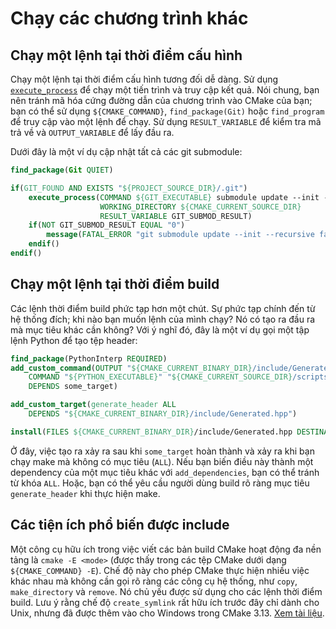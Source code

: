 # Chạy các chương trình khác

## Chạy một lệnh tại thời điểm cấu hình

Chạy một lệnh tại thời điểm cấu hình tương đối dễ dàng. Sử dụng [`execute_process`][execute_process] để chạy một tiến trình và truy cập kết quả. Nói chung, bạn nên tránh mã hóa cứng đường dẫn của chương trình vào CMake của bạn; bạn có thể sử dụng `${CMAKE_COMMAND}`, `find_package(Git)` hoặc `find_program` để truy cập vào một lệnh để chạy. Sử dụng `RESULT_VARIABLE` để kiểm tra mã trả về và `OUTPUT_VARIABLE` để lấy đầu ra.

Dưới đây là một ví dụ cập nhật tất cả các git submodule:

```cmake
find_package(Git QUIET)

if(GIT_FOUND AND EXISTS "${PROJECT_SOURCE_DIR}/.git")
    execute_process(COMMAND ${GIT_EXECUTABLE} submodule update --init --recursive
                    WORKING_DIRECTORY ${CMAKE_CURRENT_SOURCE_DIR}
                    RESULT_VARIABLE GIT_SUBMOD_RESULT)
    if(NOT GIT_SUBMOD_RESULT EQUAL "0")
        message(FATAL_ERROR "git submodule update --init --recursive failed with ${GIT_SUBMOD_RESULT}, vui lòng checkout các submodule")
    endif()
endif()
```

## Chạy một lệnh tại thời điểm build

Các lệnh thời điểm build phức tạp hơn một chút. Sự phức tạp chính đến từ hệ thống đích; khi nào bạn muốn lệnh của mình chạy? Nó có tạo ra đầu ra mà mục tiêu khác cần không? Với ý nghĩ đó, đây là một ví dụ gọi một tập lệnh Python để tạo tệp header:

```cmake
find_package(PythonInterp REQUIRED)
add_custom_command(OUTPUT "${CMAKE_CURRENT_BINARY_DIR}/include/Generated.hpp"
    COMMAND "${PYTHON_EXECUTABLE}" "${CMAKE_CURRENT_SOURCE_DIR}/scripts/GenerateHeader.py" --argument
    DEPENDS some_target)

add_custom_target(generate_header ALL
    DEPENDS "${CMAKE_CURRENT_BINARY_DIR}/include/Generated.hpp")

install(FILES ${CMAKE_CURRENT_BINARY_DIR}/include/Generated.hpp DESTINATION include)
```

Ở đây, việc tạo ra xảy ra sau khi `some_target` hoàn thành và xảy ra khi bạn chạy make mà không có mục tiêu (`ALL`). Nếu bạn biến điều này thành một dependency của một mục tiêu khác với `add_dependencies`, bạn có thể tránh từ khóa `ALL`. Hoặc, bạn có thể yêu cầu người dùng build rõ ràng mục tiêu `generate_header` khi thực hiện make.

## Các tiện ích phổ biến được include

Một công cụ hữu ích trong việc viết các bản build CMake hoạt động đa nền tảng là `cmake -E <mode>` (được thấy trong các tệp CMake dưới dạng `${CMAKE_COMMAND} -E`). Chế độ này cho phép CMake thực hiện nhiều việc khác nhau mà không cần gọi rõ ràng các công cụ hệ thống, như `copy`, `make_directory` và `remove`. Nó chủ yếu được sử dụng cho các lệnh thời điểm build. Lưu ý rằng chế độ `create_symlink` rất hữu ích trước đây chỉ dành cho Unix, nhưng đã được thêm vào cho Windows trong CMake 3.13. [Xem tài liệu](https://cmake.org/cmake/help/latest/manual/cmake.1.html#command-line-tool-mode).

[execute_process]: https://cmake.org/cmake/help/latest/command/execute_process.html
